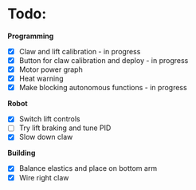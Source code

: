 # Todo:

**Programming**

- [x] Claw and lift calibration - in progress
- [x] Button for claw calibration and deploy - in progress
- [x] Motor power graph
- [x] Heat warning
- [x] Make blocking autonomous functions - in progress

**Robot**

- [x] Switch lift controls
- [ ] Try lift braking and tune PID
- [x] Slow down claw

**Building**

- [x] Balance elastics and place on bottom arm
- [x] Wire right claw